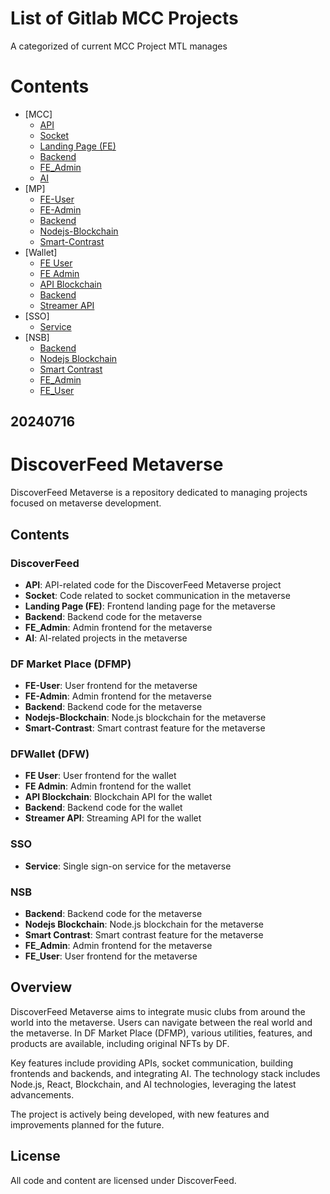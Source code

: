 # List of Gitlab MCC Projects

A categorized of current MCC Project MTL manages

# Contents

- [MCC]
    - [API](dev-api-metaverse.metacasinocity.io) 
    - [Socket](dev-socket-metaverse.metacasinocity.io)
    - [Landing Page (FE)](https://gitlab-new.bap.jp/BAPSoftware/outsource/bapsw.s0189.mga/mga-frontend-demo.git) 
    - [Backend](https://gitlab-new.bap.jp/BAPSoftware/outsource/bapsw.s0189.mga/mga_java_backend.git)
    - [FE_Admin](https://gitlab-new.bap.jp/BAPSoftware/outsource/bapsw.s0189.mga/mga_fe_admin.git) 
    - [AI](https://gitlab-new.bap.jp/BAPSoftware/outsource/bapsw.s0189.mga/ai_mga.git)
- [MP]
    - [FE-User](https://gitlab-new.bap.jp/BAPSoftware/outsource/bapsw.s0162.mcc_nft/mcc-web-user.git) 
    - [FE-Admin](https://gitlab-new.bap.jp/BAPSoftware/outsource/bapsw.s0162.mcc_nft/mcc-web-admin.git)
    - [Backend](https://gitlab-new.bap.jp/BAPSoftware/outsource/bapsw.s0162.mcc_nft/mcc-backend.git) 
    - [Nodejs-Blockchain](https://gitlab-new.bap.jp/BAPSoftware/outsource/bapsw.s0162.mcc_nft/mcc-node-server.git)
    - [Smart-Contrast](https://gitlab-new.bap.jp/BAPSoftware/outsource/bapsw.s0162.mcc_nft/mcc-smart-contract.git) 
- [Wallet]
    - [FE User](https://gitlab-new.bap.jp/BAPSoftware/outsource/bapsw.s0189.mga/mcc_wallet_user.git)
    - [FE Admin](https://gitlab-new.bap.jp/BAPSoftware/outsource/bapsw.s0189.mga/mcc_wallet_admin.git)
    - [API Blockchain](https://gitlab-new.bap.jp/BAPSoftware/outsource/bapsw.s0189.mga/mcc_wallet_blockchain_service_new.git)
    - [Backend](https://gitlab-new.bap.jp/BAPSoftware/outsource/bapsw.s0189.mga/mcc_wallet.git)
    - [Streamer API](https://gitlab-new.bap.jp/BAPSoftware/outsource/bapsw.s0189.mga/mcc_wallet_streamer_new.git)
- [SSO]
    - [Service](https://gitlab-new.bap.jp/BAPSoftware/outsource/bapsw.s0196.mcc_hn/sso_service.git)
- [NSB]
    - [Backend](https://gitlab-new.bap.jp/BAPSoftware/outsource/bapsw.s0162.mcc_nft/mcc-backend.git)
    - [Nodejs Blockchain](https://gitlab-new.bap.jp/BAPSoftware/outsource/bapsw.s0162.mcc_nft/mcc-node-server.git)
    - [Smart Contrast](https://gitlab-new.bap.jp/BAPSoftware/outsource/bapsw.s0162.mcc_nft/mcc-smart-contract.git)
    - [FE_Admin](https://gitlab-new.bap.jp/BAPSoftware/outsource/bapsw.s0162.mcc_nft/mcc-web-admin.git)
    - [FE_User](https://gitlab-new.bap.jp/BAPSoftware/outsource/bapsw.s0162.mcc_nft/mcc-web-user.git)





20240716
---

# DiscoverFeed Metaverse

DiscoverFeed Metaverse is a repository dedicated to managing projects focused on metaverse development.

## Contents

### DiscoverFeed
- **API**: API-related code for the DiscoverFeed Metaverse project
- **Socket**: Code related to socket communication in the metaverse
- **Landing Page (FE)**: Frontend landing page for the metaverse
- **Backend**: Backend code for the metaverse
- **FE_Admin**: Admin frontend for the metaverse
- **AI**: AI-related projects in the metaverse

### DF Market Place (DFMP)
- **FE-User**: User frontend for the metaverse
- **FE-Admin**: Admin frontend for the metaverse
- **Backend**: Backend code for the metaverse
- **Nodejs-Blockchain**: Node.js blockchain for the metaverse
- **Smart-Contrast**: Smart contrast feature for the metaverse

### DFWallet (DFW)
- **FE User**: User frontend for the wallet
- **FE Admin**: Admin frontend for the wallet
- **API Blockchain**: Blockchain API for the wallet
- **Backend**: Backend code for the wallet
- **Streamer API**: Streaming API for the wallet

### SSO
- **Service**: Single sign-on service for the metaverse

### NSB
- **Backend**: Backend code for the metaverse
- **Nodejs Blockchain**: Node.js blockchain for the metaverse
- **Smart Contrast**: Smart contrast feature for the metaverse
- **FE_Admin**: Admin frontend for the metaverse
- **FE_User**: User frontend for the metaverse

## Overview
DiscoverFeed Metaverse aims to integrate music clubs from around the world into the metaverse. Users can navigate between the real world and the metaverse. In DF Market Place (DFMP), various utilities, features, and products are available, including original NFTs by DF.

Key features include providing APIs, socket communication, building frontends and backends, and integrating AI. The technology stack includes Node.js, React, Blockchain, and AI technologies, leveraging the latest advancements.

The project is actively being developed, with new features and improvements planned for the future.

## License
All code and content are licensed under DiscoverFeed.
